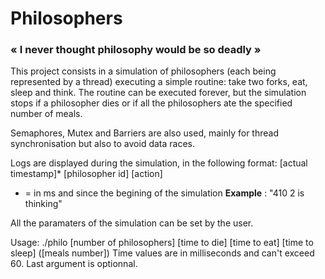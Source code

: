 # Philosophers
### « I never thought philosophy would be so deadly »

This project consists in a simulation of philosophers (each being represented by a thread) executing a simple routine: take two forks, eat, sleep and think.
The routine can be executed forever, but the simulation stops if a philosopher dies or if all the philosophers ate the specified number of meals.

Semaphores, Mutex and Barriers are also used, mainly for thread synchronisation but also to avoid data races.

Logs are displayed during the simulation, in the following format:
[actual timestamp]* [philosopher id] [action]
* = in ms and since the begining of the simulation
__Example__ : "410 2 is thinking"

All the paramaters of the simulation can be set by the user.

Usage: ./philo [number of philosophers] [time to die] [time to eat] [time to sleep] ([meals number])
Time values are in milliseconds and can't exceed 60. Last argument is optionnal.
